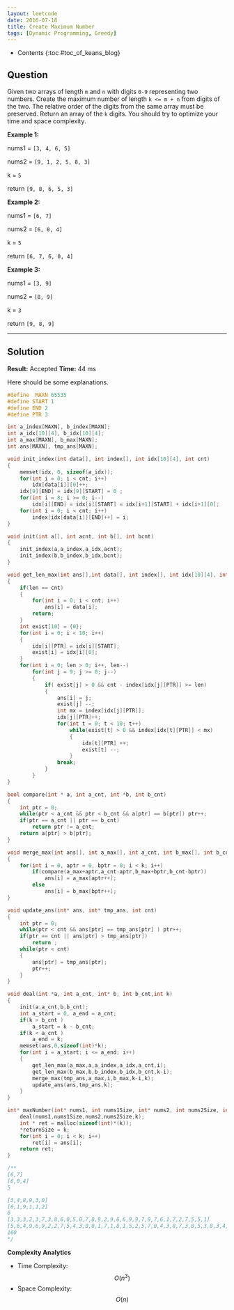 ```yaml
---
layout: leetcode
date: 2016-07-18
title: Create Maximum Number
tags: [Dynamic Programming, Greedy]
---
```


* Contents
{:toc #toc_of_keans_blog}

## Question

Given two arrays of length `m` and `n` with digits `0-9` representing two numbers. Create the maximum number of length `k <= m + n` from digits of the two. The relative order of the digits from the same array must be preserved. Return an array of the `k` digits. You should try to optimize your time and space complexity.

**Example 1:**

nums1 = ``[3, 4, 6, 5]``

nums2 = ``[9, 1, 2, 5, 8, 3]``

k = `5`

return ``[9, 8, 6, 5, 3]``

**Example 2:**

nums1 = ``[6, 7]``

nums2 = ``[6, 0, 4]``

k = `5`

return ``[6, 7, 6, 0, 4]``

**Example 3:**

nums1 = ``[3, 9]``

nums2 = ``[8, 9]``

k = `3`

return ``[9, 8, 9]``



***

## Solution

**Result:** Accepted **Time:**  44 ms

Here should be some explanations.

```c
#define  MAXN 65535
#define START 1
#define END 2
#define PTR 3

int a_index[MAXN], b_index[MAXN];
int a_idx[10][4], b_idx[10][4];
int a_max[MAXN], b_max[MAXN];
int ans[MAXN], tmp_ans[MAXN];

void init_index(int data[], int index[], int idx[10][4], int cnt)
{
    memset(idx, 0, sizeof(a_idx));
    for(int i = 0; i < cnt; i++)
        idx[data[i]][0]++;
    idx[9][END] = idx[9][START] = 0 ;
    for(int i = 8; i >= 0; i--)
        idx[i][END] = idx[i][START] = idx[i+1][START] + idx[i+1][0];
    for(int i = 0; i < cnt; i++)
        index[idx[data[i]][END]++] = i;
}

void init(int a[], int acnt, int b[], int bcnt)
{
    init_index(a,a_index,a_idx,acnt);
    init_index(b,b_index,b_idx,bcnt);
}

void get_len_max(int ans[],int data[], int index[], int idx[10][4], int cnt, int len)
{
    if(len == cnt)
    {
        for(int i = 0; i < cnt; i++)
            ans[i] = data[i];
        return;
    }
    int exist[10] = {0};
    for(int i = 0; i < 10; i++)
    {
        idx[i][PTR] = idx[i][START];
        exist[i] = idx[i][0];
    }
    for(int i = 0; len > 0; i++, len--)
        for(int j = 9; j >= 0; j--)
        {
            if( exist[j] > 0 && cnt - index[idx[j][PTR]] >= len)
            {
                ans[i] = j;
                exist[j] --;
                int mx = index[idx[j][PTR]];
                idx[j][PTR]++;
                for(int t = 0; t < 10; t++)
                    while(exist[t] > 0 && index[idx[t][PTR]] < mx)
                    {
                        idx[t][PTR] ++;
                        exist[t] --;
                    }
                break;
            }
        }
}

bool compare(int * a, int a_cnt, int *b, int b_cnt)
{
    int ptr = 0;
    while(ptr < a_cnt && ptr < b_cnt && a[ptr] == b[ptr]) ptr++;
    if(ptr == a_cnt || ptr == b_cnt)
        return ptr != a_cnt;
    return a[ptr] > b[ptr];
}

void merge_max(int ans[], int a_max[], int a_cnt, int b_max[], int b_cnt, int k)
{
    for(int i = 0, aptr = 0, bptr = 0; i < k; i++)
        if(compare(a_max+aptr,a_cnt-aptr,b_max+bptr,b_cnt-bptr))
            ans[i] = a_max[aptr++];
        else
            ans[i] = b_max[bptr++];
}

void update_ans(int* ans, int* tmp_ans, int cnt)
{
    int ptr = 0;
    while(ptr < cnt && ans[ptr] == tmp_ans[ptr] ) ptr++;
    if(ptr == cnt || ans[ptr] > tmp_ans[ptr])
        return ;
    while(ptr < cnt)
    {
        ans[ptr] = tmp_ans[ptr];
        ptr++;
    }
}

void deal(int *a, int a_cnt, int* b, int b_cnt,int k)
{
    init(a,a_cnt,b,b_cnt);
    int a_start = 0, a_end = a_cnt;
    if(k > b_cnt )
        a_start = k - b_cnt;
    if(k < a_cnt )
        a_end = k;
    memset(ans,0,sizeof(int)*k);
    for(int i = a_start; i <= a_end; i++)
    {
        get_len_max(a_max,a,a_index,a_idx,a_cnt,i);
        get_len_max(b_max,b,b_index,b_idx,b_cnt,k-i);
        merge_max(tmp_ans,a_max,i,b_max,k-i,k);
        update_ans(ans,tmp_ans,k);
    }
}

int* maxNumber(int* nums1, int nums1Size, int* nums2, int nums2Size, int k, int* returnSize) {
    deal(nums1,nums1Size,nums2,nums2Size,k);
    int * ret = malloc(sizeof(int)*(k));
    *returnSize = k;
    for(int i = 0; i < k; i++)
        ret[i] = ans[i];
    return ret;
}

/**
[6,7]
[6,0,4]
5

[3,4,8,9,3,0]
[6,1,9,1,1,2]
6
[3,3,3,2,3,7,3,8,6,0,5,0,7,8,9,2,9,6,6,9,9,7,9,7,6,1,7,2,7,5,5,1]
[5,6,4,9,6,9,2,2,7,5,4,3,0,0,1,7,1,8,1,5,2,5,7,0,4,3,8,7,3,8,5,3,8,3,4,0,2,3,8,2,7,1,2,3,8,7,6,7,1,1,3,9,0,5,2,8,2,8,7,5,0,8,0,7,2,8,5,6,5,9,5,1,5,2,6,2,4,9,9,7,6,5,7,9,2,8,8,3,5,9,5,1,8,8,4,6,6,3,8,4,6,6,1,3,4,1,6,7,0,8,0,3,3,1,8,2,2,4,5,7,3,7,7,4,3,7,3,0,7,3,0,9,7,6,0,3,0,3,1,5,1,4,5,2,7,6,2,4,2,9,5,5,9,8,4,2,3,6,1,9]
160
*/
```

**Complexity Analytics**

- Time Complexity: $$O(n^3)$$
- Space Complexity: $$O(n)$$
